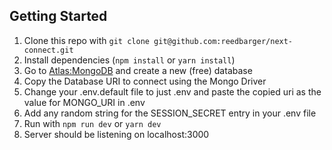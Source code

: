 ## Getting Started

1. Clone this repo with `git clone git@github.com:reedbarger/next-connect.git`
2. Install dependencies (`npm install` or `yarn install`)
3. Go to [Atlas:MongoDB](https://www.mongodb.com/cloud/atlas) and create a new (free) database
4. Copy the Database URI to connect using the Mongo Driver
5. Change your .env.default file to just .env and paste the copied uri as the value for MONGO_URI in .env
6. Add any random string for the SESSION_SECRET entry in your .env file
7. Run with `npm run dev` or `yarn dev`
8. Server should be listening on localhost:3000
